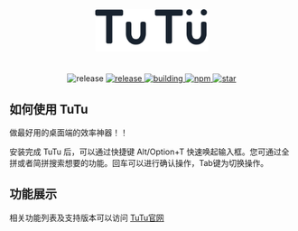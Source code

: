 <div align= "center">
<img align="center" width=200 src="./logo_tutu.png" />
</div>

<div align= "center">
 <h1></h1>

<img alt="release" src="https://img.shields.io/github/downloads/TuTu-Tools/tutotu/total" />
 <a href="https://github.com/TuTu-Tools/tutotu/releases">
    <img alt="release" src="https://img.shields.io/github/v/tag/TuTu-Tools/tutotu" />
 </a>
 <a href="https://github.com/TuTu-Tools/tutotu/actions">
   <img alt=building src=https://img.shields.io/github/actions/workflow/status/TuTu-Tools/tutotu/main.yml>
 </a>
 <a href="https://github.com/TuTu-Tools/tutotu/blob/master/LICENSE">
    <img alt="npm" src="https://img.shields.io/github/license/TuTu-Tools/tutotu" />
 </a>
 <a href="https://github.com/TuTu-Tools/tutotu/stargazers">
    <img alt="star" src="https://img.shields.io/github/stars/TuTu-Tools/tutotu?style=social">
</a>

</div>

## 如何使用 TuTu

做最好用的桌面端的效率神器！！

安装完成 TuTu 后，可以通过快捷键 Alt/Option+T 快速唤起输入框。您可通过全拼或者简拼搜索想要的功能。回车可以进行确认操作，Tab键为切换操作。

## 功能展示

相关功能列表及支持版本可以访问 [TuTu官网](https://tutu-tools.github.io/tutotu/)


